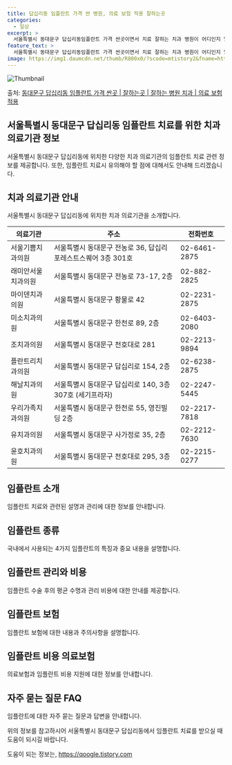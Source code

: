 ```yaml
---
title: 답십리동 임플란트 가격 싼 병원, 의료 보험 적용 잘하는곳
categories:
  - 일상
excerpt: >
  서울특별시 동대문구 답십리동임플란트 가격 싼곳이면서 치료 잘하는 치과 병원이 어디인지 알아보도록 하겠습니다. 서울특별시 동대문구 답십리동에 위치한 서울기쁨치과의원 래미안서울치과의원 마이덴치과의원 미소치과의원 조치과의원 플란트리치과의원 해날치과의원 우리가족치과의원 유치과의원 윤호치과의원 순서대로 안내 드리며, 임플란트 치료시 신경써야 할 부분 또한 같이 공유 드리겠습니다.2024년 임플란트 가격 살펴보기 👈 클릭임플란트 평균 가격서울기쁨치과의원표 내에 있는 전화 번호를 클릭 하시면 서울기쁨치과의원로 바로 전화 연결 됩니다.분류주소전화번호치과의원서울특별시 동대문구 전농로 36, 답십리포레스트스퀘어 3층 301호 (답십리동)📞02-6461-2875로 전화하기서울기쁨치과의원 위치 확인하기 ..
feature_text: >
  서울특별시 동대문구 답십리동임플란트 가격 싼곳이면서 치료 잘하는 치과 병원이 어디인지 알아보도록 하겠습니다. 서울특별시 동대문구 답십리동에 위치한 서울기쁨치과의원 래미안서울치과의원 마이덴치과의원 미소치과의원 조치과의원 플란트리치과의원 해날치과의원 우리가족치과의원 유치과의원 윤호치과의원 순서대로 안내 드리며, 임플란트 치료시 신경써야 할 부분 또한 같이 공유 드리겠습니다.2024년 임플란트 가격 살펴보기 👈 클릭임플란트 평균 가격서울기쁨치과의원표 내에 있는 전화 번호를 클릭 하시면 서울기쁨치과의원로 바로 전화 연결 됩니다.분류주소전화번호치과의원서울특별시 동대문구 전농로 36, 답십리포레스트스퀘어 3층 301호 (답십리동)📞02-6461-2875로 전화하기서울기쁨치과의원 위치 확인하기 ..
image: https://img1.daumcdn.net/thumb/R800x0/?scode=mtistory2&fname=https%3A%2F%2Fblog.kakaocdn.net%2Fdn%2FyWEgz%2FbtsGYdZcRLd%2Fni50nbYPjVSuXNVBkwMTz0%2Fimg.webp
---
```


![Thumbnail](https://img1.daumcdn.net/thumb/R800x0/?scode=mtistory2&fname=https%3A%2F%2Fblog.kakaocdn.net%2Fdn%2FyWEgz%2FbtsGYdZcRLd%2Fni50nbYPjVSuXNVBkwMTz0%2Fimg.webp)

<p>출처: <a href="https://qoogle.tistory.com/6689" rel="dofollow">동대문구 답십리동 임플란트 가격 싼곳 | 잘하는곳 | 잘하는 병원 치과 | 의료 보험 적용</a> </p>

## 서울특별시 동대문구 답십리동 임플란트 치료를 위한 치과 의료기관 정보



서울특별시 동대문구 답십리동에 위치한 다양한 치과 의료기관의 임플란트 치료 관련 정보를 제공합니다. 또한, 임플란트 치료시 유의해야 할 점에
대해서도 안내해 드리겠습니다.

## **치과 의료기관 안내**

서울특별시 동대문구 답십리동에 위치한 치과 의료기관을 소개합니다.

**의료기관** | **주소** | **전화번호**  
---|---|---  
서울기쁨치과의원 | 서울특별시 동대문구 전농로 36, 답십리포레스트스퀘어 3층 301호 | 02-6461-2875  
래미안서울치과의원 | 서울특별시 동대문구 전농로 73-17, 2층 | 02-882-2825  
마이덴치과의원 | 서울특별시 동대문구 황물로 42 | 02-2231-2875  
미소치과의원 | 서울특별시 동대문구 한천로 89, 2층 | 02-6403-2080  
조치과의원 | 서울특별시 동대문구 천호대로 281 | 02-2213-9894  
플란트리치과의원 | 서울특별시 동대문구 답십리로 154, 2층 | 02-6238-2875  
해날치과의원 | 서울특별시 동대문구 답십리로 140, 3층 307호 (세기프라자) | 02-2247-5445  
우리가족치과의원 | 서울특별시 동대문구 한천로 55, 영진빌딩 2층 | 02-2217-7818  
유치과의원 | 서울특별시 동대문구 사가정로 35, 2층 | 02-2212-7630  
윤호치과의원 | 서울특별시 동대문구 천호대로 295, 3층 | 02-2215-0277  
  


## **임플란트 소개**

임플란트 치료와 관련된 설명과 관리에 대한 정보를 안내합니다.

## **임플란트 종류**

국내에서 사용되는 4가지 임플란트의 특징과 중요 내용을 설명합니다.

## **임플란트 관리와 비용**

임플란트 수술 후의 평균 수명과 관리 비용에 대한 안내를 제공합니다.

## **임플란트 보험**

임플란트 보험에 대한 내용과 주의사항을 설명합니다.

## **임플란트 비용 의료보험**

의료보험과 임플란트 비용 지원에 대한 정보를 안내합니다.

## **자주 묻는 질문 FAQ**

임플란트에 대한 자주 묻는 질문과 답변을 안내합니다.



위의 정보를 참고하시어 서울특별시 동대문구 답십리동에서 임플란트 치료를 받으실 때 도움이 되시길 바랍니다.

 

도움이 되는 정보는, <a href="https://qoogle.tistory.com" rel="dofollow">https://qoogle.tistory.com</a>


